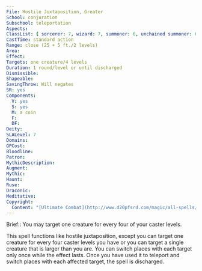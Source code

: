 ```yaml
---
File: Hostile Juxtaposition, Greater
School: conjuration
Subschool: teleportation
Aspects: 
ClassList: { sorcerer: 7, wizard: 7, summoner: 6, unchained summoner: 6, witch: 7, psychic: 7, mesmerist: 4 }
CastTime: standard action
Range: close (25 + 5 ft./2 levels)
Area: 
Effect: 
Targets: one creature/4 levels
Duration: 1 round/level or until discharged
Dismissible: 
Shapeable: 
SavingThrow: Will negates
SR: yes
Components:
  V: yes
  S: yes
  M: a coin
  F: 
  DF: 
Deity: 
SLALevel: 7
Domains: 
GPCost: 
Bloodline: 
Patron: 
MythicDescription: 
Augment: 
Mythic: 
Haunt: 
Ruse: 
Draconic: 
Meditative: 
Copyright:
  Content: "[Ultimate Combat](http://www.d20pfsrd.com/magic/all-spells/h/hostile-juxtaposition#TOC-Hostile-Juxtaposition-Greater)"
---
```

Brief:: You may target one creature for every four of your caster levels.

This spell functions like hostile juxtaposition, except you can target one creature for every four caster levels you have or you can target a single creature that is larger than you are. You can switch places with each target only once while the effect lasts. Once you have used it to teleport and switch places with each affected target, the spell is discharged.
